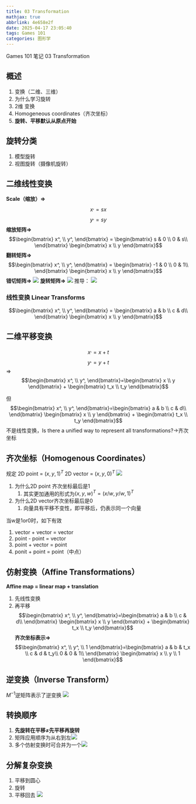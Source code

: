 ```yaml
---
title: 03 Transformation
mathjax: true
abbrlink: 4e658e2f
date: 2025-04-17 23:05:40
tags: Games 101
categories: 图形学
---
```


Games 101 笔记 03 Transformation
<!-- less -->

## 概述
1. 变换（二维、三维）
2. 为什么学习旋转
3. 2维 变换
4. Homogeneous coordinates（齐次坐标）
5. **旋转、平移默认从原点开始**

## 旋转分类
1. 模型旋转
2. 视图旋转（摄像机旋转）

## 二维线性变换
**Scale（缩放）=>**
$$ x^,=sx $$
$$ y^,=sy $$
**缩放矩阵=>**
$$\begin{bmatrix} x^, \\ y^, \end{bmatrix} = \begin{bmatrix} s & 0 \\ 0 & s\\ \end{bmatrix} \begin{bmatrix} x \\ y \end{bmatrix}$$
**翻转矩阵=>**
$$\begin{bmatrix} x^, \\ y^, \end{bmatrix} = \begin{bmatrix} -1 & 0 \\ 0 & 1\\ \end{bmatrix} \begin{bmatrix} x \\ y \end{bmatrix}$$
**错切矩阵=>**
![](https://raw.githubusercontent.com/Tang-Paofan/Asset/main/BlogPicture/Pasted%20image%2020250116235703.png)
**旋转矩阵=>**
![](https://raw.githubusercontent.com/Tang-Paofan/Asset/main/BlogPicture/Pasted%20image%2020250116235735.png)
推导：
![](https://raw.githubusercontent.com/Tang-Paofan/Asset/main/BlogPicture/微信图片_20250117000234.jpg)
### 线性变换 Linear Transforms
$$\begin{bmatrix} x^, \\ y^, \end{bmatrix} = \begin{bmatrix} a & b \\ c & d\\ \end{bmatrix} \begin{bmatrix} x \\ y \end{bmatrix}$$
## 二维平移变换
$$x^, = x + t$$
$$y^, = y + t$$
=>
$$\begin{bmatrix} x^, \\ y^, \end{bmatrix}=\begin{bmatrix} x \\ y \end{bmatrix} + \begin{bmatrix} t_x \\ t_y \end{bmatrix}$$

但$$\begin{bmatrix} x^, \\ y^, \end{bmatrix}=\begin{bmatrix} a & b \\ c & d\\  \end{bmatrix} \begin{bmatrix} x \\ y \end{bmatrix} + \begin{bmatrix} t_x \\ t_y \end{bmatrix}$$不是线性变换，Is there a unified way to represent all transformations?->齐次坐标

## 齐次坐标（Homogenous Coordinates）
规定
2D point = $(x, y, 1)^T$
2D vector = $(x, y, 0)^T$
![](https://raw.githubusercontent.com/Tang-Paofan/Asset/main/BlogPicture/Pasted%20image%2020250117001413.png)
1. 为什么2D point 齐次坐标最后是1
    1. 其实更加通用的形式为$(x, y, w)^T = (x/w, y/w, 1)^T$
2. 为什么2D vector齐次坐标最后是0
    1. 向量具有平移不变性，即平移后，仍表示同一个向量

当w是1or0时，如下有效
1. vector + vector = vector
2. point - point = vector
3. point + vector = point
4. ponit + point = point（中点）

## 仿射变换（Affine Transformations）
**Affine map = linear map + translation**
1. 先线性变换
2. 再平移
$$\begin{bmatrix} x^, \\ y^, \end{bmatrix}=\begin{bmatrix} a & b \\ c & d\\  \end{bmatrix} \begin{bmatrix} x \\ y \end{bmatrix} + \begin{bmatrix} t_x \\ t_y \end{bmatrix}$$
**齐次坐标表示=>**
$$\begin{bmatrix} x^, \\ y^, \\ 1 \end{bmatrix}=\begin{bmatrix} a & b & t_x \\ c & d & t_y\\ 0 & 0 & 1\\ \end{bmatrix} \begin{bmatrix} x \\ y \\ 1 \end{bmatrix}$$
## 逆变换（Inverse Transform）
$M^{-1}$逆矩阵表示了逆变换
![](https://raw.githubusercontent.com/Tang-Paofan/Asset/main/BlogPicture/Pasted%20image%2020250117002342.png)

## 转换顺序
1. **先旋转在平移≠先平移再旋转**
2. 矩阵应用顺序为从右到左![](https://raw.githubusercontent.com/Tang-Paofan/Asset/main/BlogPicture/Pasted%20image%2020250117002604.png)
3. 多个仿射变换时可合并为一个![](https://raw.githubusercontent.com/Tang-Paofan/Asset/main/BlogPicture/Pasted%20image%2020250117002749.png)
## 分解复杂变换
1. 平移到圆心
2. 旋转
3. 平移回去
![](https://raw.githubusercontent.com/Tang-Paofan/Asset/main/BlogPicture/Pasted%20image%2020250117002940.png)
